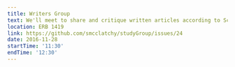```yaml
---
title: Writers Group
text: We'll meet to share and critique written articles according to Schimel's Writing Science.
location: ERB 1419
link: https://github.com/smcclatchy/studyGroup/issues/24
date: 2016-11-28
startTime: '11:30'
endTime: '12:30'
---
```

